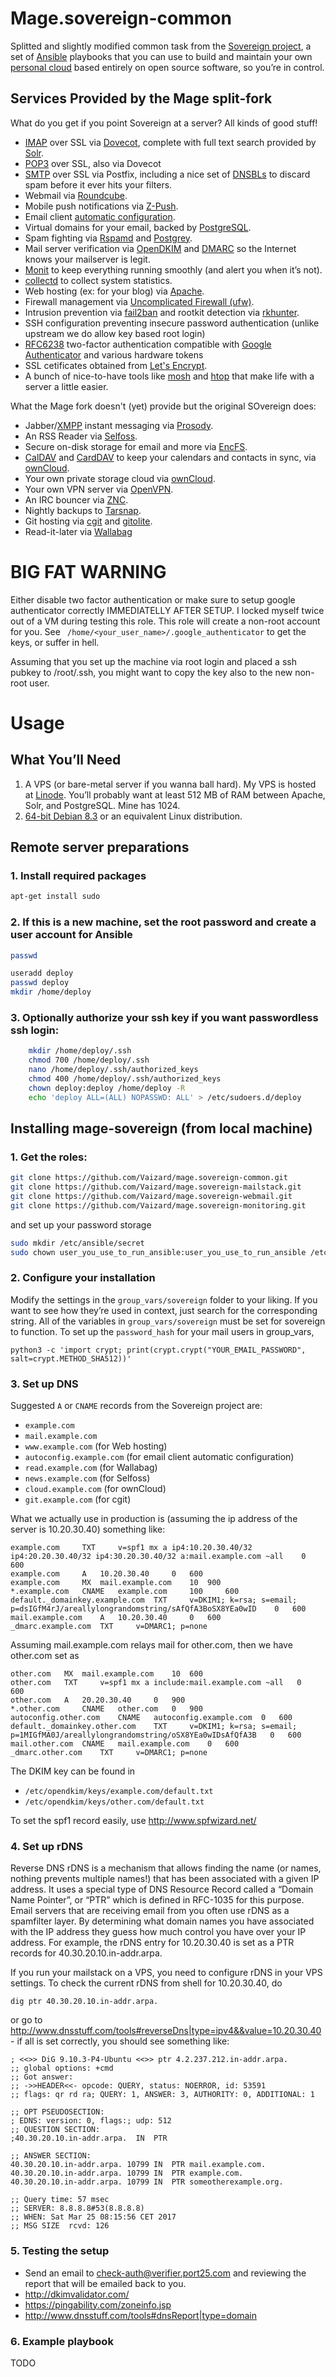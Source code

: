 # Mage.sovereign-common

Splitted and slightly modified common task from the [Sovereign project](https://github.com/sovereign/sovereign), a set of [Ansible](http://ansible.com) playbooks that you can use to build and maintain your own 
[personal cloud](http://www.urbandictionary.com/define.php?term=clown%20computing) based entirely on open source software, so you’re in control.

Services Provided by the Mage split-fork
----------------------------------------

What do you get if you point Sovereign at a server? All kinds of good stuff!

-   [IMAP](https://en.wikipedia.org/wiki/Internet_Message_Access_Protocol) over SSL via [Dovecot](http://dovecot.org/), complete with full text search provided by [Solr](https://lucene.apache.org/solr/).
-   [POP3](https://en.wikipedia.org/wiki/Post_Office_Protocol) over SSL, also via Dovecot
-   [SMTP](https://en.wikipedia.org/wiki/Simple_Mail_Transfer_Protocol) over SSL via Postfix, including a nice set of [DNSBLs](https://en.wikipedia.org/wiki/DNSBL) to discard spam before it ever hits your filters.
-   Webmail via [Roundcube](http://www.roundcube.net/).
-   Mobile push notifications via [Z-Push](http://z-push.sourceforge.net/soswp/index.php?pages_id=1&t=home).
-   Email client [automatic configuration](https://developer.mozilla.org/en-US/docs/Mozilla/Thunderbird/Autoconfiguration).
-   Virtual domains for your email, backed by [PostgreSQL](http://www.postgresql.org/).
-   Spam fighting via [Rspamd](https://www.rspamd.com/) and [Postgrey](http://postgrey.schweikert.ch/).
-   Mail server verification via [OpenDKIM](http://www.opendkim.org/) and  [DMARC](http://www.dmarc.org/) so the Internet knows your mailserver is legit.
-   [Monit](http://mmonit.com/monit/) to keep everything running smoothly (and alert you when it’s not).
-   [collectd](http://collectd.org/) to collect system statistics.
-   Web hosting (ex: for your blog) via [Apache](https://www.apache.org/).
-   Firewall management via [Uncomplicated Firewall (ufw)](https://wiki.ubuntu.com/UncomplicatedFirewall).
-   Intrusion prevention via [fail2ban](http://www.fail2ban.org/) and rootkit detection via [rkhunter](http://rkhunter.sourceforge.net).
-   SSH configuration preventing insecure password authentication (unlike upstream we do allow key based root login)
-   [RFC6238](http://tools.ietf.org/html/rfc6238) two-factor authentication compatible with [Google Authenticator](http://en.wikipedia.org/wiki/Google_Authenticator) and various hardware tokens
-   SSL cetificates obtained from [Let's Encrypt](https://letsencrypt.org/).
-   A bunch of nice-to-have tools like [mosh](http://mosh.mit.edu) and [htop](http://htop.sourceforge.net) that make life with a server a little easier.

What the Mage fork doesn't (yet) provide but the original SOvereign does:

-   Jabber/[XMPP](http://xmpp.org/) instant messaging via [Prosody](http://prosody.im/).
-   An RSS Reader via [Selfoss](http://selfoss.aditu.de/).
-   Secure on-disk storage for email and more via [EncFS](http://www.arg0.net/encfs).
-   [CalDAV](https://en.wikipedia.org/wiki/CalDAV) and [CardDAV](https://en.wikipedia.org/wiki/CardDAV) to keep your calendars and contacts in sync, via [ownCloud](http://owncloud.org/).
-   Your own private storage cloud via [ownCloud](http://owncloud.org/).
-   Your own VPN server via [OpenVPN](http://openvpn.net/index.php/open-source.html).
-   An IRC bouncer via [ZNC](http://wiki.znc.in/ZNC).
-   Nightly backups to [Tarsnap](https://www.tarsnap.com/).
-   Git hosting via [cgit](http://git.zx2c4.com/cgit/about/) and [gitolite](https://github.com/sitaramc/gitolite).
-   Read-it-later via [Wallabag](https://www.wallabag.org/)


BIG FAT WARNING
===============

Either disable two factor authentication or make sure to setup google authenticator correctly IMMEDIATELLY AFTER SETUP. I locked myself twice out of a VM during testing this role.
This role will create a non-root account for you. See ` /home/<your_user_name>/.google_authenticator` to get the keys, or suffer in hell.

Assuming that you set up the machine via root login and placed a ssh pubkey to /root/.ssh, you might want to copy the key also to the new non-root user.

Usage
=====

What You’ll Need
----------------

1.  A VPS (or bare-metal server if you wanna ball hard). My VPS is hosted at [Linode](http://www.linode.com/?r=45405878277aa04ee1f1d21394285da6b43f963b). You’ll probably want at least 512 MB of RAM between Apache, Solr, and PostgreSQL. Mine has 1024.
2.  [64-bit Debian 8.3](http://www.debian.org/) or an equivalent Linux distribution.


Remote server preparations
--------------------------


### 1. Install required packages

```sh
apt-get install sudo
```

### 2. If this is a new machine, set the root password and create a user account for Ansible

```sh
passwd

useradd deploy
passwd deploy
mkdir /home/deploy
```

### 3. Optionally authorize your ssh key if you want passwordless ssh login:

```sh
    mkdir /home/deploy/.ssh
    chmod 700 /home/deploy/.ssh
    nano /home/deploy/.ssh/authorized_keys
    chmod 400 /home/deploy/.ssh/authorized_keys
    chown deploy:deploy /home/deploy -R
    echo 'deploy ALL=(ALL) NOPASSWD: ALL' > /etc/sudoers.d/deploy
```


Installing mage-sovereign (from local machine)
----------------------------------------------

### 1. Get the roles:

```sh
git clone https://github.com/Vaizard/mage.sovereign-common.git
git clone https://github.com/Vaizard/mage.sovereign-mailstack.git
git clone https://github.com/Vaizard/mage.sovereign-webmail.git
git clone https://github.com/Vaizard/mage.sovereign-monitoring.git
```

and set up your password storage

```sh
sudo mkdir /etc/ansible/secret
sudo chown user_you_use_to_run_ansible:user_you_use_to_run_ansible /etc/ansible/secret
```

### 2. Configure your installation

Modify the settings in the `group_vars/sovereign` folder to your liking. If you want to see how they’re used in context, just search for the corresponding string.
All of the variables in `group_vars/sovereign` must be set for sovereign to function. To set up the `password_hash` for your mail users in group_vars,

    python3 -c 'import crypt; print(crypt.crypt("YOUR_EMAIL_PASSWORD", salt=crypt.METHOD_SHA512))'

### 3. Set up DNS

Suggested `A` or `CNAME` records from the Sovereign project are:

* `example.com`
* `mail.example.com`
* `www.example.com` (for Web hosting)
* `autoconfig.example.com` (for email client automatic configuration)
* `read.example.com` (for Wallabag)
* `news.example.com` (for Selfoss)
* `cloud.example.com` (for ownCloud)
* `git.example.com` (for cgit)

What we actually use in production is (assuming the ip address of the server is 10.20.30.40) something like:

```
example.com 	TXT 	v=spf1 mx a ip4:10.20.30.40/32 ip4:20.20.30.40/32 ip4:30.20.30.40/32 a:mail.example.com ~all 	0 	600
example.com 	A 	10.20.30.40 	0 	600
example.com 	MX 	mail.example.com 	10 	900
*.example.com 	CNAME 	example.com 	100 	600
default._domainkey.example.com 	TXT 	v=DKIM1; k=rsa; s=email; p=dsIGfM4rJ/areallylongrandomstring/sAfQfA3BoSX8YEa0wID 	0 	600
mail.example.com 	A 	10.20.30.40 	0 	600
_dmarc.example.com 	TXT 	v=DMARC1; p=none
```

Assuming mail.example.com relays mail for other.com, then we have other.com set as

```
other.com 	MX 	mail.example.com 	10 	600
other.com 	TXT 	v=spf1 mx a include:mail.example.com ~all 	0 	600
other.com 	A 	20.20.30.40 	0 	900
*.other.com 	CNAME 	other.com 	0 	900
autoconfig.other.com 	CNAME 	autoconfig.example.com 	0 	600
default._domainkey.other.com 	TXT 	v=DKIM1; k=rsa; s=email;  p=1MIGfMA0J/areallylongrandomstring/oSX8YEa0wIDsAfQfA3B 	0 	600
mail.other.com 	CNAME 	mail.example.com 	0 	600
_dmarc.other.com 	TXT 	v=DMARC1; p=none
```

The DKIM key can be found in 

* `/etc/opendkim/keys/example.com/default.txt`
* `/etc/opendkim/keys/other.com/default.txt`

To set the spf1 record easily, use http://www.spfwizard.net/ 

### 4. Set up rDNS

Reverse DNS rDNS is a mechanism that allows finding the name (or names, nothing prevents multiple names!) that has been associated with a given IP address. It uses a special type
of DNS Resource Record called a “Domain Name Pointer”, or “PTR” which is defined in RFC-1035 for this purpose. Email servers that are receiving email from you often use rDNS as a
spamfilter layer. By determining what domain names you have associated with the IP address they guess how much control you have over your IP address. For example, the rDNS entry 
for 10.20.30.40 is set as a PTR records for 40.30.20.10.in-addr.arpa.

If you run your mailstack on a VPS, you need to configure rDNS in your VPS settings. To check the current rDNS from shell for 10.20.30.40, do

```dig ptr 40.30.20.10.in-addr.arpa.```

or go to http://www.dnsstuff.com/tools#reverseDns|type=ipv4&&value=10.20.30.40 - if all is set correctly, you should see something like:

```
; <<>> DiG 9.10.3-P4-Ubuntu <<>> ptr 4.2.237.212.in-addr.arpa.
;; global options: +cmd
;; Got answer:
;; ->>HEADER<<- opcode: QUERY, status: NOERROR, id: 53591
;; flags: qr rd ra; QUERY: 1, ANSWER: 3, AUTHORITY: 0, ADDITIONAL: 1

;; OPT PSEUDOSECTION:
; EDNS: version: 0, flags:; udp: 512
;; QUESTION SECTION:
;40.30.20.10.in-addr.arpa.	IN	PTR

;; ANSWER SECTION:
40.30.20.10.in-addr.arpa. 10799	IN	PTR	mail.example.com.
40.30.20.10.in-addr.arpa. 10799	IN	PTR	example.com.
40.30.20.10.in-addr.arpa. 10799	IN	PTR	someotherexample.org.

;; Query time: 57 msec
;; SERVER: 8.8.8.8#53(8.8.8.8)
;; WHEN: Sat Mar 25 08:15:56 CET 2017
;; MSG SIZE  rcvd: 126
```

### 5. Testing the setup

* Send an email to <a href="mailto:check-auth@verifier.port25.com">check-auth@verifier.port25.com</a> and reviewing the report that will be emailed back to you.
* http://dkimvalidator.com/
* https://pingability.com/zoneinfo.jsp
* http://www.dnsstuff.com/tools#dnsReport|type=domain

### 6. Example playbook 

TODO

